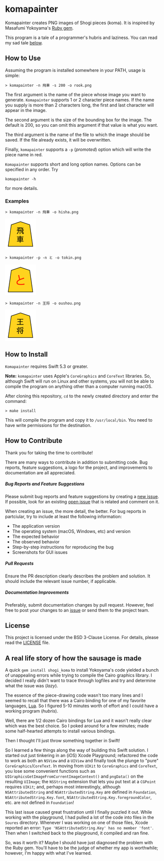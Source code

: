 # komapainter

Komapainter creates PNG images of Shogi pieces (koma). It is inspired by Masafumi Yokoyama's [Ruby gem](https://github.com/myokoym/shogi_koma).

This program is a tale of a programmer's hubris and laziness. You can read my sad tale [below](#tale).

## How to Use

Assuming the program is installed somewhere in your PATH, usage is simple:

```
> komapainter -n 飛車 -s 200 -o rook.png
```

The first argument is the name of the piece whose image you want to generate. `Komapainter` supports 1 or 2 character piece names. If the name you supply is more than 2 characters long, the first and last character will appear in the image.

The second argument is the size of the bounding box for the image. The default is 200, so you can omit this argument if that value is what you want.

The third argument is the name of the file to which the image should be saved. If the file already exists, it will be overwritten.

Finally, `komapainter` supports a `-p` (*promoted*) option which will write the piece name in red.

`Komapainter` supports short and long option names. Options can be specified in any order. Try

```
komapainter -h
```

for more details.

### Examples

```
> komapainter -n 飛車 -o hisha.png
```

<img src="https://github.com/profburke/komapainter/blob/main/samples/hisha.png" width="100">

```
> komapainter -p -n と -o tokin.png
```

<img src="https://github.com/profburke/komapainter/blob/main/samples/tokin.png" width="100">

```
> komapainter -n 王将 -o oushou.png
```

<img src="https://github.com/profburke/komapainter/blob/main/samples/oushou.png" width="100">


## How to Install

`Komapainter` requires Swift 5.3 or greater. 

**Note:** `komapainter` uses Apple's `CoreGraphics` and `CoreText` libraries. So, although Swift will run on Linux and other systems, you will not be able to compile the program on anything other than a computer running macOS.

After cloning this repository, `cd` to the newly created directory and enter the command:

```
> make install
```

This will compile the program and copy it to `/usr/local/bin`. You need to have write permissions for the destination.

## How to Contribute

Thank you for taking the time to contribute!

There are many ways to contribute in addition to submitting code. Bug reports, feature suggestions, a logo for the project, and improvements to documentation are all appreciated.

##### Bug Reports and Feature Suggestions

Please submit bug reports and feature suggestions by creating a [new issue](https://github.com/profburke/komapainter/issues/new). If possible, look for an existing [open issue](https://github.com/profburke/komapainter/issues) that is related and comment on it.

When creating an issue, the more detail, the better. For bug reports in partciular, try to include at least the following information:

* The application version
* The operating system (macOS, Windows, etc) and version
* The expected behavior
* The observed behavior
* Step-by-step instructions for reproducing the bug
* Screenshots for GUI issues


##### Pull Requests

Ensure the PR description clearly describes the problem and solution. It should include the relevant issue number, if applicable.


##### Documentation Improvements

Preferably, submit documentation changes by pull request. However, feel free to post your changes to an [issue](https://github.com/profburke/komapainter/issues/new) or send them to the project team.


<!-- ### Credits -->

## License

This project is licensed under the BSD 3-Clause License. For details, please read the [LICENSE](https://github.com/profburke/komapainter/blob/master/LICENSE) file.

## <a name="tale"></a>A real life story of how the sausage is made

A quick `gem install shogi_koma` to install Yokoyama's code yielded a bunch of unappealing errors while trying to compile the Cairo graphics library. I decided I really didn't want to trace through logfiles and try and determine what the issue was (*lazy*).

The essence of the piece-drawing code wasn't too many lines and I seemed to recall that there was a Cairo binding for one of my favorite languages, [Lua](https://lua.org). So I figured 5-10 minutes worth of effort and I could have a working program (*hubris*).

Well, there are 1/2 dozen Cairo bindings for Lua and it wasn't really clear which was the best choice. So I poked around for a few minutes; made some half-hearted attempts to install various bindings.

Then I thought I'll just throw something together in Swift!

So I learned a few things along the way of building this Swift solution. I started out just tinkering in an (iOS) Xcode Playground; refactored the code to work as both an `NSView` and a `UIView` and finally took the plunge to "pure" `CoreGraphics`/`CoreText`. In moving from `UIKit` to `CoreGraphics` and `CoreText`, you lose some convenient functions such as `UIGraphicsGetImageFromCurrentImageContext()` and `pngData()` on the resulting `UIImage`; the `NSString` extension that lets you put text at a `CGPoint` requires `UIKit`; and, perhaps most interestingly, although `NSAttributedString` and `NSAttributedString.Key` are defined in `Foundation`, `NSAttributedString.Key.font`, `NSAttributedString.Key.foregroundColor`, etc. are not defined in `Foundation`!

This last issue caused great frustration until I finally puzzled it out. While working with the playground, I had pulled a lot of the code into files in the `Soures` directory. Whenever I was working on one of those files, Xcode reported an error: `Type 'NSAttributedString.Key' has no member 'font'`. Then when I switched back to the playground, it compiled and ran fine.

So, was it worth it? Maybe I should have just diagnosed the problem with the Ruby gem. You'll have to be the judge of whether my app is worthwhile; however, I'm happy with what I've learned.